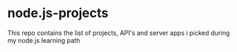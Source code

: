 # node.js-projects
This repo contains the list of projects, API's and server apps i picked during my node.js learning path

